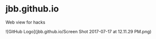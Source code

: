# jbb.github.io
Web view for hacks

![GitHub Logo](jbb.github.io/Screen Shot 2017-07-17 at 12.11.29 PM.png)
